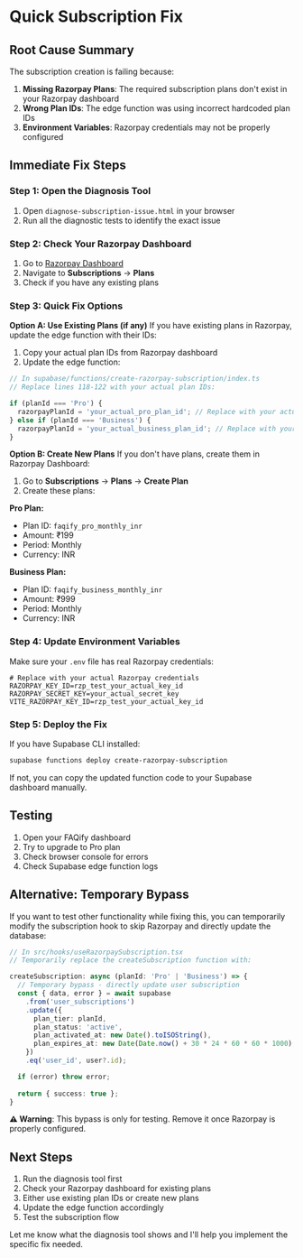 # Quick Subscription Fix

## Root Cause Summary

The subscription creation is failing because:

1. **Missing Razorpay Plans**: The required subscription plans don't exist in your Razorpay dashboard
2. **Wrong Plan IDs**: The edge function was using incorrect hardcoded plan IDs
3. **Environment Variables**: Razorpay credentials may not be properly configured

## Immediate Fix Steps

### Step 1: Open the Diagnosis Tool
1. Open `diagnose-subscription-issue.html` in your browser
2. Run all the diagnostic tests to identify the exact issue

### Step 2: Check Your Razorpay Dashboard
1. Go to [Razorpay Dashboard](https://dashboard.razorpay.com)
2. Navigate to **Subscriptions** → **Plans**
3. Check if you have any existing plans

### Step 3: Quick Fix Options

**Option A: Use Existing Plans (if any)**
If you have existing plans in Razorpay, update the edge function with their IDs:

1. Copy your actual plan IDs from Razorpay dashboard
2. Update the edge function:

```typescript
// In supabase/functions/create-razorpay-subscription/index.ts
// Replace lines 118-122 with your actual plan IDs:

if (planId === 'Pro') {
  razorpayPlanId = 'your_actual_pro_plan_id'; // Replace with your actual Pro plan ID
} else if (planId === 'Business') {
  razorpayPlanId = 'your_actual_business_plan_id'; // Replace with your actual Business plan ID
}
```

**Option B: Create New Plans**
If you don't have plans, create them in Razorpay Dashboard:

1. Go to **Subscriptions** → **Plans** → **Create Plan**
2. Create these plans:

**Pro Plan:**
- Plan ID: `faqify_pro_monthly_inr`
- Amount: ₹199
- Period: Monthly
- Currency: INR

**Business Plan:**
- Plan ID: `faqify_business_monthly_inr`
- Amount: ₹999
- Period: Monthly
- Currency: INR

### Step 4: Update Environment Variables

Make sure your `.env` file has real Razorpay credentials:

```env
# Replace with your actual Razorpay credentials
RAZORPAY_KEY_ID=rzp_test_your_actual_key_id
RAZORPAY_SECRET_KEY=your_actual_secret_key
VITE_RAZORPAY_KEY_ID=rzp_test_your_actual_key_id
```

### Step 5: Deploy the Fix

If you have Supabase CLI installed:
```bash
supabase functions deploy create-razorpay-subscription
```

If not, you can copy the updated function code to your Supabase dashboard manually.

## Testing

1. Open your FAQify dashboard
2. Try to upgrade to Pro plan
3. Check browser console for errors
4. Check Supabase edge function logs

## Alternative: Temporary Bypass

If you want to test other functionality while fixing this, you can temporarily modify the subscription hook to skip Razorpay and directly update the database:

```typescript
// In src/hooks/useRazorpaySubscription.tsx
// Temporarily replace the createSubscription function with:

createSubscription: async (planId: 'Pro' | 'Business') => {
  // Temporary bypass - directly update user subscription
  const { data, error } = await supabase
    .from('user_subscriptions')
    .update({
      plan_tier: planId,
      plan_status: 'active',
      plan_activated_at: new Date().toISOString(),
      plan_expires_at: new Date(Date.now() + 30 * 24 * 60 * 60 * 1000).toISOString() // 30 days
    })
    .eq('user_id', user?.id);

  if (error) throw error;
  
  return { success: true };
}
```

**⚠️ Warning**: This bypass is only for testing. Remove it once Razorpay is properly configured.

## Next Steps

1. Run the diagnosis tool first
2. Check your Razorpay dashboard for existing plans
3. Either use existing plan IDs or create new plans
4. Update the edge function accordingly
5. Test the subscription flow

Let me know what the diagnosis tool shows and I'll help you implement the specific fix needed.

